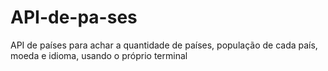 # API-de-pa-ses
API de países para achar a quantidade de países, população de cada país, moeda e idioma, usando o próprio terminal
